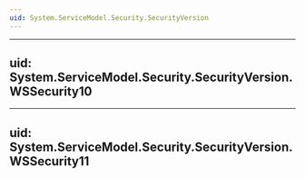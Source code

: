```yaml
---
uid: System.ServiceModel.Security.SecurityVersion
---
```


---
uid: System.ServiceModel.Security.SecurityVersion.WSSecurity10
---

---
uid: System.ServiceModel.Security.SecurityVersion.WSSecurity11
---
